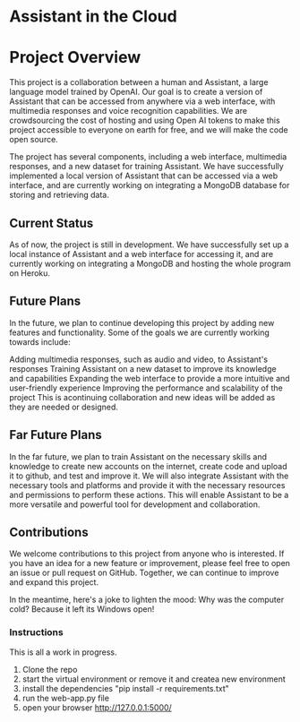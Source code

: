 # Assistant in the Cloud

# Project Overview
This project is a collaboration between a human and Assistant, a large language model trained by OpenAI. Our goal is to create a version of Assistant that can be accessed from anywhere via a web interface, with multimedia responses and voice recognition capabilities. We are crowdsourcing the cost of hosting and using Open AI tokens to make this project accessible to everyone on earth for free, and we will make the code open source.

The project has several components, including a web interface, multimedia responses, and a new dataset for training Assistant. We have successfully implemented a local version of Assistant that can be accessed via a web interface, and are currently working on integrating a MongoDB database for storing and retrieving data.

## Current Status
As of now, the project is still in development. We have successfully set up a local instance of Assistant and a web interface for accessing it, and are currently working on integrating a MongoDB and hosting the whole program on Heroku.

## Future Plans
In the future, we plan to continue developing this project by adding new features and functionality. Some of the goals we are currently working towards include:

Adding multimedia responses, such as audio and video, to Assistant's responses
Training Assistant on a new dataset to improve its knowledge and capabilities
Expanding the web interface to provide a more intuitive and user-friendly experience
Improving the performance and scalability of the project
This is acontinuing collaboration and new ideas will be added as they are needed or designed.

## Far Future Plans
In the far future, we plan to train Assistant on the necessary skills and knowledge to create new accounts on the internet, create code and upload it to github, and test and improve it. We will also integrate Assistant with the necessary tools and platforms and provide it with the necessary resources and permissions to perform these actions. This will enable Assistant to be a more versatile and powerful tool for development and collaboration.

## Contributions
We welcome contributions to this project from anyone who is interested. If you have an idea for a new feature or improvement, please feel free to open an issue or pull request on GitHub. Together, we can continue to improve and expand this project.

In the meantime, here's a joke to lighten the mood: Why was the computer cold? Because it left its Windows open!

### Instructions

This is all a work in progress.
1. Clone the repo
2. start the virtual environment or remove it and createa new environment
3. install the dependencies "pip install -r requirements.txt"
4. run the web-app.py file
5. open your browser http://127.0.0.1:5000/
